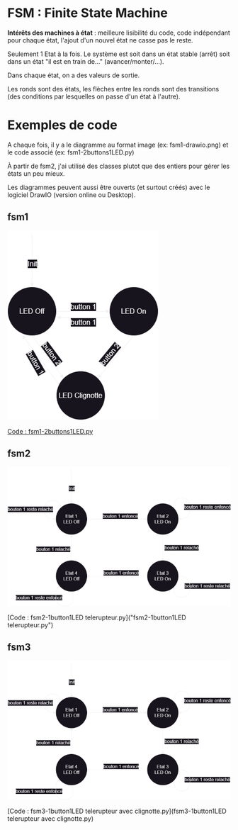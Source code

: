 # FSM : Finite State Machine

__Intérêts des machines à état__ : meilleure lisibilité du code, code indépendant pour chaque état, l'ajout d'un nouvel état ne casse pas le reste.


Seulement 1 Etat à la fois. Le système est soit dans un état stable (arrêt) soit dans un état "il est en train de..." (avancer/monter/...).

Dans chaque état, on a des valeurs de sortie.

Les ronds sont des états, les flèches entre les ronds sont des transitions (des conditions par lesquelles on passe d'un état à l'autre).


# Exemples de code

A chaque fois, il y a le diagramme au format image (ex: fsm1-drawio.png) et le code associé (ex: fsm1-2buttons1LED.py)

À partir de fsm2, j'ai utilisé des classes plutot que des entiers pour gérer les états un peu mieux.


Les diagrammes peuvent aussi être ouverts (et surtout créés) avec le logiciel DrawIO (version online ou Desktop).

## fsm1
![fsm1-drawio.png](fsm1-drawio.png)

[Code : fsm1-2buttons1LED.py](fsm1-2buttons1LED.py)

## fsm2
![fsm2-drawio.png](fsm2-drawio.png)

[Code : fsm2-1button1LED telerupteur.py]("fsm2-1button1LED telerupteur.py")

## fsm3
![fsm3-drawio.png](fsm3-drawio.png)

[Code : fsm3-1button1LED telerupteur avec clignotte.py](fsm3-1button1LED telerupteur avec clignotte.py)
